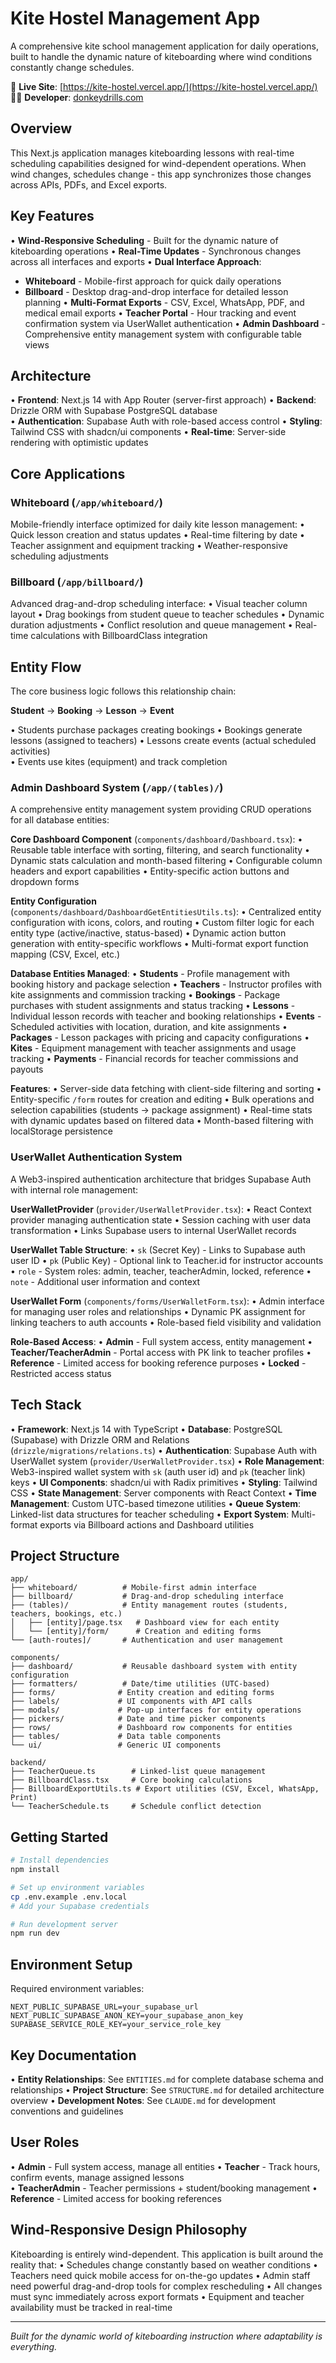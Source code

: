 # Kite Hostel Management App

A comprehensive kite school management application for daily operations, built to handle the dynamic nature of kiteboarding where wind conditions constantly change schedules.

🌊 **Live Site**: [https://kite-hostel.vercel.app/](https://kite-hostel.vercel.app/)  
🏄‍♂️ **Developer**: [donkeydrills.com](https://donkeydrills.com)

## Overview

This Next.js application manages kiteboarding lessons with real-time scheduling capabilities designed for wind-dependent operations. When wind changes, schedules change - this app synchronizes those changes across APIs, PDFs, and Excel exports.

## Key Features

• **Wind-Responsive Scheduling** - Built for the dynamic nature of kiteboarding operations
• **Real-Time Updates** - Synchronous changes across all interfaces and exports
• **Dual Interface Approach**:
  - **Whiteboard** - Mobile-first approach for quick daily operations
  - **Billboard** - Desktop drag-and-drop interface for detailed lesson planning
• **Multi-Format Exports** - CSV, Excel, WhatsApp, PDF, and medical email exports
• **Teacher Portal** - Hour tracking and event confirmation system via UserWallet authentication
• **Admin Dashboard** - Comprehensive entity management system with configurable table views

## Architecture

• **Frontend**: Next.js 14 with App Router (server-first approach)
• **Backend**: Drizzle ORM with Supabase PostgreSQL database  
• **Authentication**: Supabase Auth with role-based access control
• **Styling**: Tailwind CSS with shadcn/ui components
• **Real-time**: Server-side rendering with optimistic updates

## Core Applications

### Whiteboard (`/app/whiteboard/`)
Mobile-friendly interface optimized for daily kite lesson management:
• Quick lesson creation and status updates
• Real-time filtering by date
• Teacher assignment and equipment tracking
• Weather-responsive scheduling adjustments

### Billboard (`/app/billboard/`)  
Advanced drag-and-drop scheduling interface:
• Visual teacher column layout
• Drag bookings from student queue to teacher schedules
• Dynamic duration adjustments
• Conflict resolution and queue management
• Real-time calculations with BillboardClass integration

## Entity Flow

The core business logic follows this relationship chain:

**Student** → **Booking** → **Lesson** → **Event**

• Students purchase packages creating bookings
• Bookings generate lessons (assigned to teachers)
• Lessons create events (actual scheduled activities)  
• Events use kites (equipment) and track completion

### Admin Dashboard System (`/app/(tables)/`)

A comprehensive entity management system providing CRUD operations for all database entities:

**Core Dashboard Component** (`components/dashboard/Dashboard.tsx`):
• Reusable table interface with sorting, filtering, and search functionality
• Dynamic stats calculation and month-based filtering
• Configurable column headers and export capabilities
• Entity-specific action buttons and dropdown forms

**Entity Configuration** (`components/dashboard/DashboardGetEntitiesUtils.ts`):
• Centralized entity configuration with icons, colors, and routing
• Custom filter logic for each entity type (active/inactive, status-based)
• Dynamic action button generation with entity-specific workflows
• Multi-format export function mapping (CSV, Excel, etc.)

**Database Entities Managed**:
• **Students** - Profile management with booking history and package selection
• **Teachers** - Instructor profiles with kite assignments and commission tracking
• **Bookings** - Package purchases with student assignments and status tracking
• **Lessons** - Individual lesson records with teacher and booking relationships
• **Events** - Scheduled activities with location, duration, and kite assignments
• **Packages** - Lesson packages with pricing and capacity configurations
• **Kites** - Equipment management with teacher assignments and usage tracking
• **Payments** - Financial records for teacher commissions and payouts

**Features**:
• Server-side data fetching with client-side filtering and sorting
• Entity-specific `/form` routes for creation and editing
• Bulk operations and selection capabilities (students → package assignment)
• Real-time stats with dynamic updates based on filtered data
• Month-based filtering with localStorage persistence

### UserWallet Authentication System

A Web3-inspired authentication architecture that bridges Supabase Auth with internal role management:

**UserWalletProvider** (`provider/UserWalletProvider.tsx`):
• React Context provider managing authentication state
• Session caching with user data transformation
• Links Supabase users to internal UserWallet records

**UserWallet Table Structure**:
• `sk` (Secret Key) - Links to Supabase auth user ID
• `pk` (Public Key) - Optional link to Teacher.id for instructor accounts
• `role` - System roles: admin, teacher, teacherAdmin, locked, reference
• `note` - Additional user information and context

**UserWallet Form** (`components/forms/UserWalletForm.tsx`):
• Admin interface for managing user roles and relationships
• Dynamic PK assignment for linking teachers to auth accounts
• Role-based field visibility and validation

**Role-Based Access**:
• **Admin** - Full system access, entity management
• **Teacher/TeacherAdmin** - Portal access with PK link to teacher profiles
• **Reference** - Limited access for booking reference purposes
• **Locked** - Restricted access status

## Tech Stack

• **Framework**: Next.js 14 with TypeScript
• **Database**: PostgreSQL (Supabase) with Drizzle ORM and Relations (`drizzle/migrations/relations.ts`)
• **Authentication**: Supabase Auth with UserWallet system (`provider/UserWalletProvider.tsx`)
• **Role Management**: Web3-inspired wallet system with `sk` (auth user id) and `pk` (teacher link) keys
• **UI Components**: shadcn/ui with Radix primitives
• **Styling**: Tailwind CSS
• **State Management**: Server components with React Context
• **Time Management**: Custom UTC-based timezone utilities
• **Queue System**: Linked-list data structures for teacher scheduling
• **Export System**: Multi-format exports via Billboard actions and Dashboard utilities

## Project Structure

```
app/
├── whiteboard/          # Mobile-first admin interface
├── billboard/           # Drag-and-drop scheduling interface  
├── (tables)/            # Entity management routes (students, teachers, bookings, etc.)
│   ├── [entity]/page.tsx   # Dashboard view for each entity
│   └── [entity]/form/      # Creation and editing forms
└── [auth-routes]/       # Authentication and user management

components/
├── dashboard/           # Reusable dashboard system with entity configuration
├── formatters/          # Date/time utilities (UTC-based)
├── forms/              # Entity creation and editing forms
├── labels/             # UI components with API calls
├── modals/             # Pop-up interfaces for entity operations
├── pickers/            # Date and time picker components
├── rows/               # Dashboard row components for entities
├── tables/             # Data table components
└── ui/                 # Generic UI components

backend/
├── TeacherQueue.ts        # Linked-list queue management
├── BillboardClass.tsx     # Core booking calculations
├── BillboardExportUtils.ts # Export utilities (CSV, Excel, WhatsApp, Print)
└── TeacherSchedule.ts     # Schedule conflict detection
```

## Getting Started

```bash
# Install dependencies
npm install

# Set up environment variables
cp .env.example .env.local
# Add your Supabase credentials

# Run development server
npm run dev
```

## Environment Setup

Required environment variables:
```
NEXT_PUBLIC_SUPABASE_URL=your_supabase_url
NEXT_PUBLIC_SUPABASE_ANON_KEY=your_supabase_anon_key
SUPABASE_SERVICE_ROLE_KEY=your_service_role_key
```

## Key Documentation

• **Entity Relationships**: See `ENTITIES.md` for complete database schema and relationships
• **Project Structure**: See `STRUCTURE.md` for detailed architecture overview
• **Development Notes**: See `CLAUDE.md` for development conventions and guidelines

## User Roles

• **Admin** - Full system access, manage all entities
• **Teacher** - Track hours, confirm events, manage assigned lessons  
• **TeacherAdmin** - Teacher permissions + student/booking management
• **Reference** - Limited access for booking references

## Wind-Responsive Design Philosophy

Kiteboarding is entirely wind-dependent. This application is built around the reality that:
• Schedules change constantly based on weather conditions
• Teachers need quick mobile access for on-the-go updates
• Admin staff need powerful drag-and-drop tools for complex rescheduling
• All changes must sync immediately across export formats
• Equipment and teacher availability must be tracked in real-time

---

*Built for the dynamic world of kiteboarding instruction where adaptability is everything.*